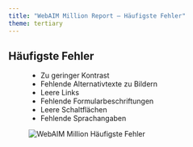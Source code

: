 ```yaml
---
title: "WebAIM Million Report — Häufigste Fehler"
theme: tertiary
---
```

## Häufigste Fehler

<figure class="side-by-side">
<figcaption>

- Zu geringer Kontrast
- Fehlende Alternativtexte zu Bildern
- Leere Links
- Fehlende Formularbeschriftungen
- Leere Schaltflächen
- Fehlende Sprachangaben

</figcaption>
<div class="webaim">

![WebAIM Million Häufigste Fehler](images/webaim-million.png)

</div>
</figure>
